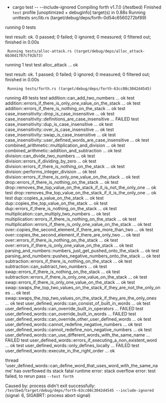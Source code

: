 + cargo test -- --include-ignored
   Compiling forth v1.7.0 (/testbed)
    Finished `test` profile [unoptimized + debuginfo] target(s) in 0.88s
     Running unittests src/lib.rs (target/debug/deps/forth-0d54c6560272bf89)

running 0 tests

test result: ok. 0 passed; 0 failed; 0 ignored; 0 measured; 0 filtered out; finished in 0.00s

     Running tests/alloc-attack.rs (target/debug/deps/alloc_attack-6b30d1787cf92b73)

running 1 test
test alloc_attack ... ok

test result: ok. 1 passed; 0 failed; 0 ignored; 0 measured; 0 filtered out; finished in 0.00s

     Running tests/forth.rs (target/debug/deps/forth-63cc08c3042d4545)

running 49 tests
test addition::can_add_two_numbers ... ok
test addition::errors_if_there_is_only_one_value_on_the_stack ... ok
test addition::errors_if_there_is_nothing_on_the_stack ... ok
test case_insensitivity::drop_is_case_insensitive ... ok
test case_insensitivity::definitions_are_case_insensitive ... FAILED
test case_insensitivity::dup_is_case_insensitive ... ok
test case_insensitivity::over_is_case_insensitive ... ok
test case_insensitivity::swap_is_case_insensitive ... ok
test case_insensitivity::user_defined_words_are_case_insensitive ... ok
test combined_arithmetic::multiplication_and_division ... ok
test combined_arithmetic::addition_and_subtraction ... ok
test division::can_divide_two_numbers ... ok
test division::errors_if_dividing_by_zero ... ok
test division::errors_if_there_is_nothing_on_the_stack ... ok
test division::performs_integer_division ... ok
test division::errors_if_there_is_only_one_value_on_the_stack ... ok
test drop::errors_if_there_is_nothing_on_the_stack ... ok
test drop::removes_the_top_value_on_the_stack_if_it_is_not_the_only_one ... ok
test drop::removes_the_top_value_on_the_stack_if_it_is_the_only_one ... ok
test dup::copies_a_value_on_the_stack ... ok
test dup::copies_the_top_value_on_the_stack ... ok
test dup::errors_if_there_is_nothing_on_the_stack ... ok
test multiplication::can_multiply_two_numbers ... ok
test multiplication::errors_if_there_is_nothing_on_the_stack ... ok
test multiplication::errors_if_there_is_only_one_value_on_the_stack ... ok
test over::copies_the_second_element_if_there_are_more_than_two ... ok
test over::copies_the_second_element_if_there_are_only_two ... ok
test over::errors_if_there_is_nothing_on_the_stack ... ok
test over::errors_if_there_is_only_one_value_on_the_stack ... ok
test parsing_and_numbers::numbers_just_get_pushed_onto_the_stack ... ok
test parsing_and_numbers::pushes_negative_numbers_onto_the_stack ... ok
test subtraction::errors_if_there_is_nothing_on_the_stack ... ok
test subtraction::can_subtract_two_numbers ... ok
test swap::errors_if_there_is_nothing_on_the_stack ... ok
test subtraction::errors_if_there_is_only_one_value_on_the_stack ... ok
test swap::errors_if_there_is_only_one_value_on_the_stack ... ok
test swap::swaps_the_top_two_values_on_the_stack_if_they_are_not_the_only_ones ... ok
test swap::swaps_the_top_two_values_on_the_stack_if_they_are_the_only_ones ... ok
test user_defined_words::can_consist_of_built_in_words ... ok
test user_defined_words::can_override_built_in_operators ... FAILED
test user_defined_words::can_override_built_in_words ... FAILED
test user_defined_words::can_override_other_user_defined_words ... ok
test user_defined_words::cannot_redefine_negative_numbers ... ok
test user_defined_words::cannot_redefine_non_negative_numbers ... ok
test user_defined_words::can_use_different_words_with_the_same_name ... FAILED
test user_defined_words::errors_if_executing_a_non_existent_word ... ok
test user_defined_words::only_defines_locally ... FAILED
test user_defined_words::execute_in_the_right_order ... ok

thread 'user_defined_words::can_define_word_that_uses_word_with_the_same_name' has overflowed its stack
fatal runtime error: stack overflow
error: test failed, to rerun pass `--test forth`

Caused by:
  process didn't exit successfully: `/testbed/target/debug/deps/forth-63cc08c3042d4545 --include-ignored` (signal: 6, SIGABRT: process abort signal)
